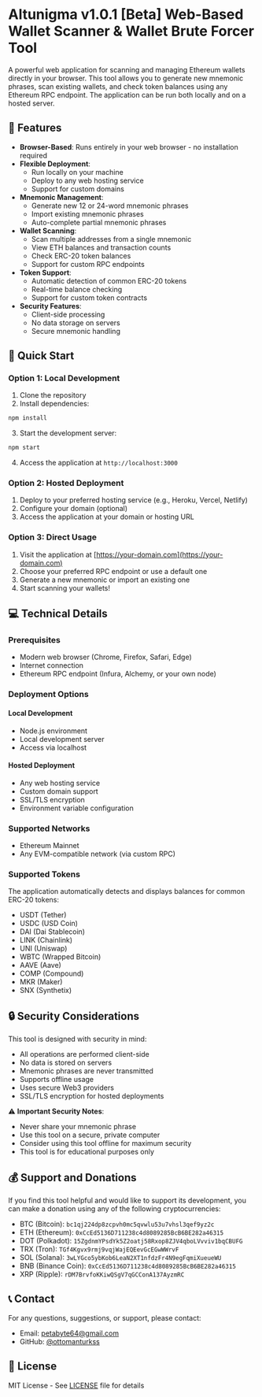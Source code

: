 # Altunigma v1.0.1 [Beta] Web-Based Wallet Scanner & Wallet Brute Forcer Tool

A powerful web application for scanning and managing Ethereum wallets directly in your browser. This tool allows you to generate new mnemonic phrases, scan existing wallets, and check token balances using any Ethereum RPC endpoint. The application can be run both locally and on a hosted server.

## 🌟 Features

- **Browser-Based**: Runs entirely in your web browser - no installation required
- **Flexible Deployment**: 
  - Run locally on your machine
  - Deploy to any web hosting service
  - Support for custom domains
- **Mnemonic Management**:
  - Generate new 12 or 24-word mnemonic phrases
  - Import existing mnemonic phrases
  - Auto-complete partial mnemonic phrases
- **Wallet Scanning**:
  - Scan multiple addresses from a single mnemonic
  - View ETH balances and transaction counts
  - Check ERC-20 token balances
  - Support for custom RPC endpoints
- **Token Support**:
  - Automatic detection of common ERC-20 tokens
  - Real-time balance checking
  - Support for custom token contracts
- **Security Features**:
  - Client-side processing
  - No data storage on servers
  - Secure mnemonic handling

## 🚀 Quick Start

### Option 1: Local Development
1. Clone the repository
2. Install dependencies:
```bash
npm install
```
3. Start the development server:
```bash
npm start
```
4. Access the application at `http://localhost:3000`

### Option 2: Hosted Deployment
1. Deploy to your preferred hosting service (e.g., Heroku, Vercel, Netlify)
2. Configure your domain (optional)
3. Access the application at your domain or hosting URL

### Option 3: Direct Usage
1. Visit the application at [https://your-domain.com](https://your-domain.com)
2. Choose your preferred RPC endpoint or use a default one
3. Generate a new mnemonic or import an existing one
4. Start scanning your wallets!

## 💻 Technical Details

### Prerequisites

- Modern web browser (Chrome, Firefox, Safari, Edge)
- Internet connection
- Ethereum RPC endpoint (Infura, Alchemy, or your own node)

### Deployment Options

#### Local Development
- Node.js environment
- Local development server
- Access via localhost

#### Hosted Deployment
- Any web hosting service
- Custom domain support
- SSL/TLS encryption
- Environment variable configuration

### Supported Networks

- Ethereum Mainnet
- Any EVM-compatible network (via custom RPC)

### Supported Tokens

The application automatically detects and displays balances for common ERC-20 tokens:

- USDT (Tether)
- USDC (USD Coin)
- DAI (Dai Stablecoin)
- LINK (Chainlink)
- UNI (Uniswap)
- WBTC (Wrapped Bitcoin)
- AAVE (Aave)
- COMP (Compound)
- MKR (Maker)
- SNX (Synthetix)

## 🔒 Security Considerations

This tool is designed with security in mind:

- All operations are performed client-side
- No data is stored on servers
- Mnemonic phrases are never transmitted
- Supports offline usage
- Uses secure Web3 providers
- SSL/TLS encryption for hosted deployments

⚠️ **Important Security Notes**:
- Never share your mnemonic phrase
- Use this tool on a secure, private computer
- Consider using this tool offline for maximum security
- This tool is for educational purposes only

## 💰 Support and Donations

If you find this tool helpful and would like to support its development, you can make a donation using any of the following cryptocurrencies:

- BTC (Bitcoin): `bc1qj224dp8zcpvh0mc5qvwlu53u7vhsl3qef9yz2c`
- ETH (Ethereum): `0xCcEd5136D711238c4d8089285BcB6BE282a46315`
- DOT (Polkadot): `15ZgdnmYPsdYk5Z2oatj58Rxop8ZJV4qboLVvviv1bqCBUFG`
- TRX (Tron): `TGf4Kgvx9rmj9vqjWajEQEevGcEGwWWrvF`
- SOL (Solana): `3wLYGco5ybKob6LeaN2XT1nfdzFr4N9egFqmiXueueWU`
- BNB (Binance Coin): `0xCcEd5136D711238c4d8089285BcB6BE282a46315`
- XRP (Ripple): `rDM7BrvfoKKiwQSgV7qGCConA137AyzmRC`

## 📞 Contact

For any questions, suggestions, or support, please contact:
- Email: petabyte64@gmail.com
- GitHub: [@ottomanturkss](https://github.com/ottomanturkss/)

## 📄 License

MIT License - See [LICENSE](LICENSE) file for details 
